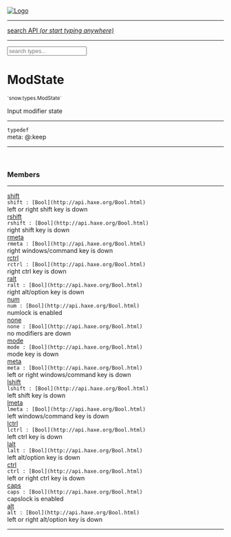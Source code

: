 
[![Logo](../../../images/logo.png)](../../../api/index.html)

<hr/>
<a href="#" id="search_bar" onclick="return;"><div> search API <em>(or start typing anywhere)</em> </div></a>
<hr/>

<script src="../../../js/omnibar.js"> </script>
<link rel="stylesheet" type="text/css" href="../../../css/omnibar.css" media="all">

<div id="omnibar"> <a href="#" onclick="return" id="omnibar_close"></a> <input id="omnibar_text" type="text" placeholder="search types..."></input></div>
<script  id="typelist" data-relpath="../../../" data-types="snow.App,snow.AppFixedTimestep,snow.Snow,snow._Snow.Core,snow.api.Debug,snow.api.DebugError,snow.api.File,snow.api.FileHandle,snow.api.FileSeek,snow.api.Libs,snow.api.Promise,snow.api.PromiseError,snow.api.PromiseState,snow.api.Promises,snow.api.Timer,snow.api._Debug.LogError,snow.api._File.FileHandle_Impl_,snow.api._File.FileSeek_Impl_,snow.api._Promise.PromiseState_Impl_,snow.api.buffers.ArrayBuffer,snow.api.buffers.ArrayBufferIO,snow.api.buffers.ArrayBufferView,snow.api.buffers.Float32Array,snow.api.buffers.Float64Array,snow.api.buffers.Int16Array,snow.api.buffers.Int32Array,snow.api.buffers.Int8Array,snow.api.buffers.TAError,snow.api.buffers.TypedArrayType,snow.api.buffers.Uint16Array,snow.api.buffers.Uint32Array,snow.api.buffers.Uint8Array,snow.api.buffers.Uint8ClampedArray,snow.api.buffers._ArrayBuffer.ArrayBuffer_Impl_,snow.api.buffers._Float32Array.Float32Array_Impl_,snow.api.buffers._Float64Array.Float64Array_Impl_,snow.api.buffers._Int16Array.Int16Array_Impl_,snow.api.buffers._Int32Array.Int32Array_Impl_,snow.api.buffers._Int8Array.Int8Array_Impl_,snow.api.buffers._TypedArrayType.TypedArrayType_Impl_,snow.api.buffers._Uint16Array.Uint16Array_Impl_,snow.api.buffers._Uint32Array.Uint32Array_Impl_,snow.api.buffers._Uint8Array.Uint8Array_Impl_,snow.api.buffers._Uint8ClampedArray.Uint8ClampedArray_Impl_,snow.core.native.Core,snow.core.native._Core.StaticSnow,snow.core.native.assets.Assets,snow.core.native.assets._Assets.NativeAudioDataBlob,snow.core.native.assets._Assets.NativeAudioDataInfo,snow.core.native.assets._Assets.NativeAudioInfo,snow.core.native.audio.Audio,snow.core.native.audio.Sound,snow.core.native.input.Input,snow.core.native.io.IO,snow.core.native.window.Windowing,snow.modules.interfaces.Assets,snow.modules.interfaces.Audio,snow.modules.interfaces.IO,snow.modules.interfaces.Input,snow.modules.interfaces.Windowing,snow.modules.openal.AL,snow.modules.openal.ALC,snow.modules.openal.ALHelper,snow.modules.openal.Audio,snow.modules.openal.Context,snow.modules.openal.Device,snow.modules.openal.Sound,snow.modules.openal._AL.Context_Impl_,snow.modules.openal._AL.Device_Impl_,snow.modules.openal.sound.ALSound,snow.modules.openal.sound.ALStream,snow.modules.openal.sound.Sound,snow.modules.opengl.GL,snow.modules.opengl.GLActiveInfo,snow.modules.opengl.GLBuffer,snow.modules.opengl.GLContextAttributes,snow.modules.opengl.GLFramebuffer,snow.modules.opengl.GLProgram,snow.modules.opengl.GLRenderbuffer,snow.modules.opengl.GLShader,snow.modules.opengl.GLTexture,snow.modules.opengl.GLUniformLocation,snow.modules.opengl.native.GL,snow.modules.opengl.native.GLActiveInfo,snow.modules.opengl.native.GLBO,snow.modules.opengl.native.GLBuffer,snow.modules.opengl.native.GLContextAttributes,snow.modules.opengl.native.GLFBO,snow.modules.opengl.native.GLFramebuffer,snow.modules.opengl.native.GLObject,snow.modules.opengl.native.GLPO,snow.modules.opengl.native.GLProgram,snow.modules.opengl.native.GLRBO,snow.modules.opengl.native.GLRenderbuffer,snow.modules.opengl.native.GLSO,snow.modules.opengl.native.GLShader,snow.modules.opengl.native.GLShaderPrecisionFormat,snow.modules.opengl.native.GLTO,snow.modules.opengl.native.GLTexture,snow.modules.opengl.native.GLUniformLocation,snow.modules.opengl.native.GL_FFI,snow.modules.opengl.native._GL.GLBuffer_Impl_,snow.modules.opengl.native._GL.GLFramebuffer_Impl_,snow.modules.opengl.native._GL.GLProgram_Impl_,snow.modules.opengl.native._GL.GLRenderbuffer_Impl_,snow.modules.opengl.native._GL.GLShader_Impl_,snow.modules.opengl.native._GL.GLTexture_Impl_,snow.modules.opengl.native._GL.GLUniformLocation_Impl_,snow.modules.sdl.ControllerEventType,snow.modules.sdl.Input,snow.modules.sdl.KeyEventType,snow.modules.sdl.ModValue,snow.modules.sdl.MouseEventType,snow.modules.sdl.TouchEventType,snow.modules.sdl.Windowing,snow.modules.sdl._Input.ControllerEventType_Impl_,snow.modules.sdl._Input.KeyEventType_Impl_,snow.modules.sdl._Input.ModValue_Impl_,snow.modules.sdl._Input.MouseEventType_Impl_,snow.modules.sdl._Input.TouchEventType_Impl_,snow.system.assets.Asset,snow.system.assets.AssetBytes,snow.system.assets.AssetImage,snow.system.assets.AssetJSON,snow.system.assets.AssetText,snow.system.assets.Assets,snow.system.assets._Assets.AssetsModule,snow.system.audio.Audio,snow.system.audio.AudioModule,snow.system.audio.Sound,snow.system.input.Input,snow.system.input.Keycodes,snow.system.input.MapIntBool,snow.system.input.MapIntFloat,snow.system.input.Scancodes,snow.system.input._Input.InputModule,snow.system.io.IO,snow.system.io._IO.IOModule,snow.system.module.Assets,snow.system.module.Audio,snow.system.module.IO,snow.system.module.Input,snow.system.module.Sound,snow.system.module.Windowing,snow.system.window.Window,snow.system.window.Windowing,snow.system.window._Windowing.WindowHandleMap,snow.system.window._Windowing.WindowingModule,snow.types.AppConfig,snow.types.AppConfigNative,snow.types.AppConfigWeb,snow.types.Asset,snow.types.AssetBytes,snow.types.AssetImage,snow.types.AssetJSON,snow.types.AssetText,snow.types.AssetType,snow.types.AudioDataBlob,snow.types.AudioDataInfo,snow.types.AudioFormatType,snow.types.AudioHandle,snow.types.AudioInfo,snow.types.DisplayMode,snow.types.Error,snow.types.FileEvent,snow.types.FileEventType,snow.types.FileFilter,snow.types.GamepadDeviceEventType,snow.types.IODataOptions,snow.types.ImageInfo,snow.types.InputEvent,snow.types.InputEventType,snow.types.Key,snow.types.ModState,snow.types.OpenGLProfile,snow.types.Platform,snow.types.RenderConfig,snow.types.RenderConfigOpenGL,snow.types.Scan,snow.types.SnowConfig,snow.types.SystemEvent,snow.types.SystemEventType,snow.types.TextEventType,snow.types.WindowConfig,snow.types.WindowEvent,snow.types.WindowEventType,snow.types.WindowHandle,snow.types.WindowingConfig,snow.types._Types.AssetType_Impl_,snow.types._Types.AudioFormatType_Impl_,snow.types._Types.FileEventType_Impl_,snow.types._Types.GamepadDeviceEventType_Impl_,snow.types._Types.InputEventType_Impl_,snow.types._Types.OpenGLProfile_Impl_,snow.types._Types.Platform_Impl_,snow.types._Types.SystemEventType_Impl_,snow.types._Types.TextEventType_Impl_,snow.types._Types.WindowEventType_Impl_"></script>


<h1>ModState</h1>
<small>`snow.types.ModState`</small>

Input modifier state

<hr/>

`typedef`<br/><span class="meta">
meta: @:keep</span>

<hr/>


&nbsp;
&nbsp;




<h3>Members</h3> <hr/><span class="member apipage">
                <a name="shift"><a class="lift" href="#shift">shift</a></a><div class="clear"></div>
                <code class="signature apipage">shift : [Bool](http://api.haxe.org/Bool.html)</code><br/></span>
            <span class="small_desc_flat">left or right shift key is down</span><br/><span class="member apipage">
                <a name="rshift"><a class="lift" href="#rshift">rshift</a></a><div class="clear"></div>
                <code class="signature apipage">rshift : [Bool](http://api.haxe.org/Bool.html)</code><br/></span>
            <span class="small_desc_flat">right shift key is down</span><br/><span class="member apipage">
                <a name="rmeta"><a class="lift" href="#rmeta">rmeta</a></a><div class="clear"></div>
                <code class="signature apipage">rmeta : [Bool](http://api.haxe.org/Bool.html)</code><br/></span>
            <span class="small_desc_flat">right windows/command key is down</span><br/><span class="member apipage">
                <a name="rctrl"><a class="lift" href="#rctrl">rctrl</a></a><div class="clear"></div>
                <code class="signature apipage">rctrl : [Bool](http://api.haxe.org/Bool.html)</code><br/></span>
            <span class="small_desc_flat">right ctrl key is down</span><br/><span class="member apipage">
                <a name="ralt"><a class="lift" href="#ralt">ralt</a></a><div class="clear"></div>
                <code class="signature apipage">ralt : [Bool](http://api.haxe.org/Bool.html)</code><br/></span>
            <span class="small_desc_flat">right alt/option key is down</span><br/><span class="member apipage">
                <a name="num"><a class="lift" href="#num">num</a></a><div class="clear"></div>
                <code class="signature apipage">num : [Bool](http://api.haxe.org/Bool.html)</code><br/></span>
            <span class="small_desc_flat">numlock is enabled</span><br/><span class="member apipage">
                <a name="none"><a class="lift" href="#none">none</a></a><div class="clear"></div>
                <code class="signature apipage">none : [Bool](http://api.haxe.org/Bool.html)</code><br/></span>
            <span class="small_desc_flat">no modifiers are down</span><br/><span class="member apipage">
                <a name="mode"><a class="lift" href="#mode">mode</a></a><div class="clear"></div>
                <code class="signature apipage">mode : [Bool](http://api.haxe.org/Bool.html)</code><br/></span>
            <span class="small_desc_flat">mode key is down</span><br/><span class="member apipage">
                <a name="meta"><a class="lift" href="#meta">meta</a></a><div class="clear"></div>
                <code class="signature apipage">meta : [Bool](http://api.haxe.org/Bool.html)</code><br/></span>
            <span class="small_desc_flat">left or right windows/command key is down</span><br/><span class="member apipage">
                <a name="lshift"><a class="lift" href="#lshift">lshift</a></a><div class="clear"></div>
                <code class="signature apipage">lshift : [Bool](http://api.haxe.org/Bool.html)</code><br/></span>
            <span class="small_desc_flat">left shift key is down</span><br/><span class="member apipage">
                <a name="lmeta"><a class="lift" href="#lmeta">lmeta</a></a><div class="clear"></div>
                <code class="signature apipage">lmeta : [Bool](http://api.haxe.org/Bool.html)</code><br/></span>
            <span class="small_desc_flat">left windows/command key is down</span><br/><span class="member apipage">
                <a name="lctrl"><a class="lift" href="#lctrl">lctrl</a></a><div class="clear"></div>
                <code class="signature apipage">lctrl : [Bool](http://api.haxe.org/Bool.html)</code><br/></span>
            <span class="small_desc_flat">left ctrl key is down</span><br/><span class="member apipage">
                <a name="lalt"><a class="lift" href="#lalt">lalt</a></a><div class="clear"></div>
                <code class="signature apipage">lalt : [Bool](http://api.haxe.org/Bool.html)</code><br/></span>
            <span class="small_desc_flat">left alt/option key is down</span><br/><span class="member apipage">
                <a name="ctrl"><a class="lift" href="#ctrl">ctrl</a></a><div class="clear"></div>
                <code class="signature apipage">ctrl : [Bool](http://api.haxe.org/Bool.html)</code><br/></span>
            <span class="small_desc_flat">left or right ctrl key is down</span><br/><span class="member apipage">
                <a name="caps"><a class="lift" href="#caps">caps</a></a><div class="clear"></div>
                <code class="signature apipage">caps : [Bool](http://api.haxe.org/Bool.html)</code><br/></span>
            <span class="small_desc_flat">capslock is enabled</span><br/><span class="member apipage">
                <a name="alt"><a class="lift" href="#alt">alt</a></a><div class="clear"></div>
                <code class="signature apipage">alt : [Bool](http://api.haxe.org/Bool.html)</code><br/></span>
            <span class="small_desc_flat">left or right alt/option key is down</span><br/>



<hr/>

&nbsp;
&nbsp;
&nbsp;
&nbsp;